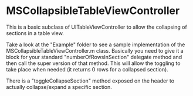 MSCollapsibleTableViewController
================================

This is a basic subclass of UITableViewController to allow the collapsing of sections in a table view.

Take a look at the "Example" folder to see a sample implementation of the MSCollapsibleTableViewController.m class.
Basically you need to give it a block for your standard "numberOfRowsInSection" delegate method and then call the
super version of that method. This will allow the toggling to take place when needed (it returns 0 rows for a collapsed
section).

There is a "toggleCollapseSection" method exposed on the header to actually collapse/expand a specific section.
